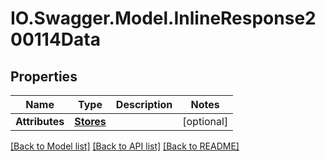 # IO.Swagger.Model.InlineResponse200114Data
## Properties

Name | Type | Description | Notes
------------ | ------------- | ------------- | -------------
**Attributes** | [**Stores**](Stores.md) |  | [optional] 

[[Back to Model list]](../README.md#documentation-for-models) [[Back to API list]](../README.md#documentation-for-api-endpoints) [[Back to README]](../README.md)

